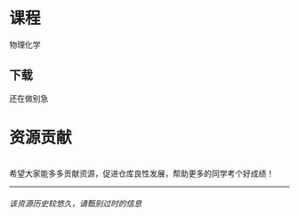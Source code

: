 # 课程

物理化学

## 下载

还在做别急
<br><h1>资源贡献</h1><br>希望大家能多多贡献资源，促进仓库良性发展，帮助更多的同学考个好成绩！

---

###### 该资源历史较悠久，请甄别过时的信息